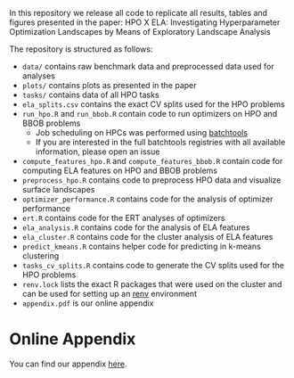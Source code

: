 In this repository we release all code to replicate all results, tables and figures presented in the paper:
HPO X ELA: Investigating Hyperparameter Optimization Landscapes by Means of Exploratory Landscape Analysis

The repository is structured as follows:
  * `data/` contains raw benchmark data and preprocessed data used for analyses
  * `plots/` contains plots as presented in the paper
  * `tasks/` contains data of all HPO tasks
  * `ela_splits.csv` contains the exact CV splits used for the HPO problems
  * `run_hpo.R` and `run_bbob.R` contain code to run optimizers on HPO and BBOB problems
    * Job scheduling on HPCs was performed using [batchtools](https://github.com/mllg/batchtools)
    * If you are interested in the full batchtools registries with all available information, please open an issue
  * `compute_features_hpo.R` and `compute_features_bbob.R` contain code for computing ELA features on HPO and BBOB
    problems
  * `preprocess_hpo.R` contains code to preprocess HPO data and visualize surface landscapes
  * `optimizer_performance.R` contains code for the analysis of optimizer performance
  * `ert.R` contains code for the ERT analyses of optimizers
  * `ela_analysis.R` contains code for the analysis of ELA features
  * `ela_cluster.R` contains code for the cluster analysis of ELA features
  * `predict_kmeans.R` contains helper code for predicting in k-means clustering
  * `tasks_cv_splits.R` contains code to generate the CV splits used for the HPO problems
  * `renv.lock` lists the exact R packages that were used on the cluster and can be used for setting up an
    [renv](https://github.com/rstudio/renv/) environment
  * `appendix.pdf` is our online appendix

# Online Appendix

You can find our appendix [here](appendix.pdf).
